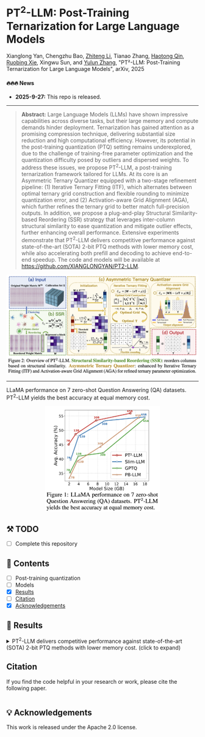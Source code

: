# PT<sup>2</sup>-LLM: Post-Training Ternarization for Large Language Models

Xianglong Yan, Chengzhu Bao, [Zhiteng Li](https://zhitengli.github.io), Tianao Zhang, [Haotong Qin](https://htqin.github.io/), [Ruobing Xie](https://ruobingxie.github.io/), Xingwu Sun, and [Yulun Zhang](http://yulunzhang.com/), "PT²-LLM: Post-Training Ternarization for Large Language Models", arXiv, 2025

#### 🔥🔥🔥 News

- **2025-9-27:** This repo is released.

---

> **Abstract:** Large Language Models (LLMs) have shown impressive capabilities across diverse tasks, but their large memory and compute demands hinder deployment. Ternarization has gained attention as a promising compression technique, delivering substantial size reduction and high computational efficiency. However, its potential in the post-training quantization (PTQ) setting remains underexplored, due to the challenge of training-free parameter optimization and the quantization difficulty posed by outliers and dispersed weights. To address these issues, we propose PT$^2$-LLM, a post-training ternarization framework tailored for LLMs. At its core is an Asymmetric Ternary Quantizer equipped with a two-stage refinement pipeline: (1) Iterative Ternary Fitting (ITF), which alternates between optimal ternary grid construction and flexible rounding to minimize quantization error, and (2) Activation-aware Grid Alignment (AGA), which further refines the ternary grid to better match full-precision outputs. In addition, we propose a plug-and-play Structural Similarity-based Reordering (SSR) strategy that leverages inter-column structural similarity to ease quantization and mitigate outlier effects, further enhancing overall performance. Extensive experiments demonstrate that PT$^2$-LLM delivers competitive performance against state-of-the-art (SOTA) 2-bit PTQ methods with lower memory cost, while also accelerating both prefill and decoding to achieve end-to-end speedup. The code and models will be available at https://github.com/XIANGLONGYAN/PT2-LLM.

![](figs/overview.png)

---

LLaMA performance on 7 zero-shot Question Answering (QA) datasets. PT$^2$-LLM yields the best accuracy at equal memory cost.

<p align="center">
  <img width="60%" src="figs/teaser.png">
</p>

## ⚒️ TODO

* [ ] Complete this repository

## 🔗 Contents

- [ ] Post-training quantization
- [ ] Models
- [x] [Results](#Results)
- [ ] [Citation](#Citation)
- [x] [Acknowledgements](#Acknowledgements)

## 🔎 Results

<details>
<summary>PT<sup>2</sup>-LLM delivers competitive performance against state-of-the-art (SOTA) 2-bit PTQ methods with lower memory cost. (click to expand)</summary>
<p align="center">
  <img width="100%" src="figs/table1.png">
</p>

</details>

## Citation

If you find the code helpful in your research or work, please cite the following paper.

```

```

## 💡 Acknowledgements

This work is released under the Apache 2.0 license.
